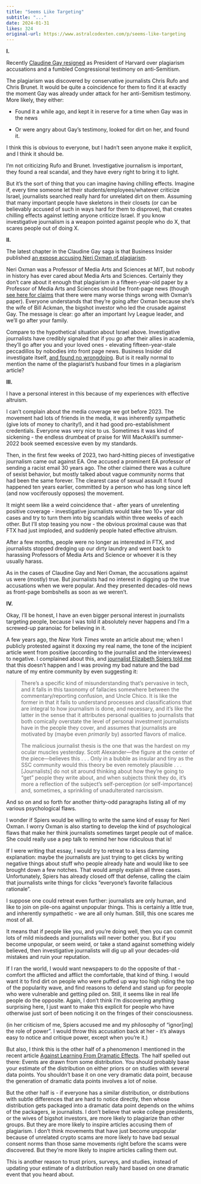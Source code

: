 ```yaml
---
title: "Seems Like Targeting"
subtitle: "..."
date: 2024-01-31
likes: 324
original-url: https://www.astralcodexten.com/p/seems-like-targeting
---
```

**I.**

Recently [Claudine Gay resigned](https://www.cnn.com/business/live-news/harvard-president-claudine-gay-plagiarism-probe/h_9b201ce1347a198e668987858b47b730) as President of Harvard over plagiarism accusations and a fumbled Congressional testimony on anti-Semitism.

The plagiarism was discovered by conservative journalists Chris Rufo and Chris Brunet. It would be quite a coincidence for them to find it at exactly the moment Gay was already under attack for her anti-Semitism testimony. More likely, they either:

  * Found it a while ago, and kept it in reserve for a time when Gay was in the news

  * Or were angry about Gay’s testimony, looked for dirt on her, and found it.




I think this is obvious to everyone, but I hadn’t seen anyone make it explicit, and I think it should be.

I’m not criticizing Rufo and Brunet. Investigative journalism is important, they found a real scandal, and they have every right to bring it to light.

But it’s the sort of thing that you can imagine having chilling effects. Imagine if, every time someone let their students/employees/whatever criticize Israel, journalists searched really hard for unrelated dirt on them. Assuming that many important people have skeletons in their closets (or can be believably accused of such in ways hard for them to disprove), that creates chilling effects against letting anyone criticize Israel. If you know investigative journalism is a weapon pointed against people who do X, that scares people out of doing X.

 **II.**

The latest chapter in the Claudine Gay saga is that Business Insider published [an expose accusing Neri Oxman of plagiarism](https://www.businessinsider.com/neri-oxman-plagiarize-wikipedia-mit-dissertation-2024-1).

Neri Oxman was a Professor of Media Arts and Sciences at MIT, but nobody in history has ever cared about Media Arts and Sciences. Certainly they don’t care about it enough that plagiarism in a fifteen-year-old paper by a Professor of Media Arts and Sciences should be front-page news (though [see here for claims](https://twitter.com/MelancholyYuga/status/1745333692749304180) that there were many worse things wrong with Oxman’s paper). Everyone understands that they’re going after Oxman because she’s the wife of Bill Ackman, the bigshot investor who led the crusade against Gay. The message is clear: go after an important Ivy League leader, and we’ll go after your family.

Compare to the hypothetical situation about Israel above. Investigative journalists have credibly signaled that if you go after their allies in academia, they’ll go after you and your loved ones - elevating fifteen-year-stale peccadillos by nobodies into front page news. Business Insider did investigate itself, [and found no wrongdoing](https://www.washingtonpost.com/style/2024/01/14/business-insider-oxman-ackman-axel-springer/). But is it really normal to mention the name of the plagiarist’s husband four times in a plagiarism article?

 **III.**

I have a personal interest in this because of my experiences with effective altruism.

I can’t complain about the media coverage we got before 2023. The movement had lots of friends in the media, it was inherently sympathetic (give lots of money to charity!), and it had good pro-establishment credentials. Everyone was very nice to us. Sometimes it was kind of sickening - the endless drumbeat of praise for Will MacAskill’s summer-2022 book seemed excessive even by my standards.

Then, in the first few weeks of 2023, two hard-hitting pieces of investigative journalism came out against EA. One accused a prominent EA professor of sending a racist email 30 years ago. The other claimed there was a culture of sexist behavior, but mostly talked about vague community norms that had been the same forever. The clearest case of sexual assault it found happened ten years earlier, committed by a person who has long since left (and now vociferously opposes) the movement.

It might seem like a weird coincidence that - after years of unrelenting positive coverage - investigative journalists would take two 10+ year old cases and try to turn them into big scandals within three weeks of each other. But I’ll stop teasing you now - the obvious proximal cause was that FTX had just imploded, and suddenly people hated effective altruism. 

After a few months, people were no longer as interested in FTX, and journalists stopped dredging up our dirty laundry and went back to harassing Professors of Media Arts and Science or whoever it is they usually harass. 

As in the cases of Claudine Gay and Neri Oxman, the accusations against us were (mostly) true. But journalists had no interest in digging up the true accusations when we were popular. And they presented decades-old news as front-page bombshells as soon as we weren’t. 

**IV.**

Okay, I’ll be honest, I have an even bigger personal interest in journalists targeting people, because I was told it absolutely never happens and I’m a screwed-up paranoiac for believing in it. 

A few years ago, the _New York Times_ wrote an article about me; when I publicly protested against it doxxing my real name, the tone of the incipient article went from positive (according to the journalist and the interviewees) to negative. I complained about this, and [journalist Elizabeth Spiers told me](https://mynewbandis.substack.com/p/slate-star-clusterfuck) that this doesn’t happen and I was proving my bad nature and the bad nature of my entire community by even suggesting it:

> There’s a specific kind of misunderstanding that’s pervasive in tech, and it falls in this taxonomy of fallacies somewhere between the commentary/reporting confusion, and Uncle Chico. It is like the former in that it fails to understand processes and classifications that are integral to how journalism is done, and necessary, and it’s like the latter in the sense that it attributes personal qualities to journalists that both comically overstate the level of personal investment journalists have in the people they cover, and assumes that journalists are motivated by (maybe even _primarily_ by) assorted flavors of malice. 
> 
> The malicious journalist thesis is the one that was the hardest on my ocular muscles yesterday. Scott Alexander—the figure at the center of the piece—believes this . . . Only in a bubble as insular and tiny as the SSC community would this theory be even remotely plausible . . . [Journalists] do not sit around thinking about how they’re going to “get” people they write about, and when subjects think they do, it’s more a reflection of the subject’s self-perception (or self-importance) and, sometimes, a sprinkling of unadulterated narcissism.

And so on and so forth for another thirty-odd paragraphs listing all of my various psychological flaws.

I wonder if Spiers would be willing to write the same kind of essay for Neri Oxman. I worry Oxman is also starting to develop the kind of psychological flaws that make her think journalists sometimes target people out of malice. She could really use a pep talk to remind her how ridiculous that is!

If I were writing that essay, I would try to retreat to a less damning explanation: maybe the journalists are just trying to get clicks by writing negative things about stuff who people already hate and would like to see brought down a few notches. That would amply explain all three cases. Unfortunately, Spiers has already closed off that defense, calling the claim that journalists write things for clicks “everyone’s favorite fallacious rationale”.

I suppose one could retreat even further: journalists are only human, and like to join on pile-ons against unpopular things. This is certainly a little true, and inherently sympathetic - we are all only human. Still, this one scares me most of all.

It means that if people like you, and you’re doing well, then you can commit lots of mild misdeeds and journalists will never bother you. But if you become unpopular, or seem weird, or take a stand against something widely believed, then investigative journalists will dig up all your decades-old mistakes and ruin your reputation.

If I ran the world, I would want newspapers to do the opposite of that - comfort the afflicted and afflict the comfortable, that kind of thing. I would want it to find dirt on people who were puffed up way too high riding the top of the popularity wave, and find reasons to defend and stand up for people who were vulnerable and getting piled on. Still, it seems like in real life people do the opposite. Again, I don’t think I’m discovering anything surprising here, I just want to make this explicit for people who have otherwise just sort of been noticing it on the fringes of their consciousness.

(in her criticism of me, Spiers accused me and my philosophy of “ignor[ing] the role of power”. I would throw this accusation back at her - it’s always easy to notice and critique power, except when you’re it.)

But also, I think this is the other half of a phenomenon I mentioned in the recent article [Against Learning From Dramatic Effects](/p/against-learning-from-dramatic-events). The half spelled out there: Events are drawn from some distribution. You should probably base your estimate of the distribution on either priors or on studies with several data points. You shouldn’t base it on one very dramatic data point, because the generation of dramatic data points involves a lot of noise.

But the other half is - if everyone has a similar distribution, or distributions with subtle differences that are hard to notice directly, then whose distribution gets packaged into a dramatic data point depends on the whims of the packagers, ie journalists. I don’t believe that woke college presidents, or the wives of bigshot investors, are more likely to plagiarize than other groups. But they are more likely to inspire articles accusing them of plagiarism. I don’t think movements that have just become unpopular because of unrelated crypto scams are more likely to have bad sexual consent norms than those same movements right before the scams were discovered. But they’re more likely to inspire articles calling them out.

This is another reason to trust priors, surveys, and studies, instead of updating your estimate of a distribution really hard based on one dramatic event that you heard about.
